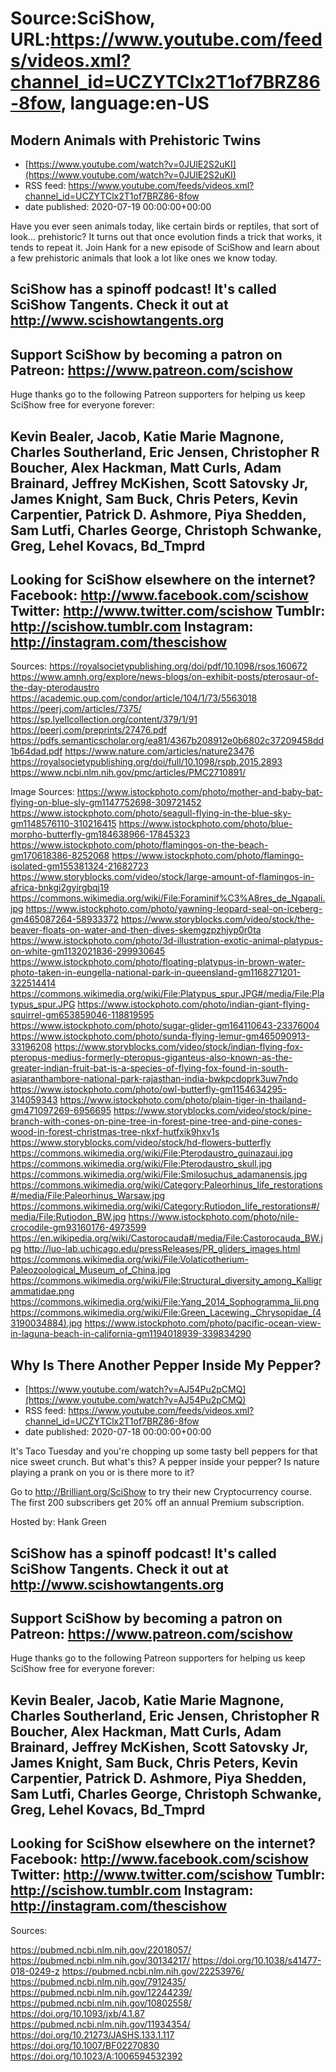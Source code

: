 # Source:SciShow, URL:https://www.youtube.com/feeds/videos.xml?channel_id=UCZYTClx2T1of7BRZ86-8fow, language:en-US

## Modern Animals with Prehistoric Twins
 - [https://www.youtube.com/watch?v=0JUlE2S2uKI](https://www.youtube.com/watch?v=0JUlE2S2uKI)
 - RSS feed: https://www.youtube.com/feeds/videos.xml?channel_id=UCZYTClx2T1of7BRZ86-8fow
 - date published: 2020-07-19 00:00:00+00:00

Have you ever seen animals today, like certain birds or reptiles, that sort of look... prehistoric? It turns out that once evolution finds a trick that works, it tends to repeat it. Join Hank for a new episode of SciShow and learn about a few prehistoric animals that look a lot like ones we know today.

SciShow has a spinoff podcast! It's called SciShow Tangents. Check it out at http://www.scishowtangents.org
----------
Support SciShow by becoming a patron on Patreon: https://www.patreon.com/scishow
----------
Huge thanks go to the following Patreon supporters for helping us keep SciShow free for everyone forever:

Kevin Bealer, Jacob, Katie Marie Magnone, Charles Southerland, Eric Jensen, Christopher R Boucher, Alex Hackman, Matt Curls, Adam Brainard, Jeffrey McKishen, Scott Satovsky Jr, James Knight, Sam Buck, Chris Peters, Kevin Carpentier, Patrick D. Ashmore, Piya Shedden, Sam Lutfi, Charles George, Christoph Schwanke, Greg, Lehel Kovacs, Bd_Tmprd
----------
Looking for SciShow elsewhere on the internet?
Facebook: http://www.facebook.com/scishow
Twitter: http://www.twitter.com/scishow
Tumblr: http://scishow.tumblr.com
Instagram: http://instagram.com/thescishow
----------
Sources:
https://royalsocietypublishing.org/doi/pdf/10.1098/rsos.160672
https://www.amnh.org/explore/news-blogs/on-exhibit-posts/pterosaur-of-the-day-pterodaustro
https://academic.oup.com/condor/article/104/1/73/5563018
https://peerj.com/articles/7375/
https://sp.lyellcollection.org/content/379/1/91
https://peerj.com/preprints/27476.pdf
https://pdfs.semanticscholar.org/ea81/4367b208912e0b6802c37209458dd1b64dad.pdf
https://www.nature.com/articles/nature23476
https://royalsocietypublishing.org/doi/full/10.1098/rspb.2015.2893
https://www.ncbi.nlm.nih.gov/pmc/articles/PMC2710891/

Image Sources:
https://www.istockphoto.com/photo/mother-and-baby-bat-flying-on-blue-sly-gm1147752698-309721452
https://www.istockphoto.com/photo/seagull-flying-in-the-blue-sky-gm1148576110-310216415
https://www.istockphoto.com/photo/blue-morpho-butterfly-gm184638966-17845323
https://www.istockphoto.com/photo/flamingos-on-the-beach-gm170618386-8252068
https://www.istockphoto.com/photo/flamingo-isolated-gm155381324-21682723
https://www.storyblocks.com/video/stock/large-amount-of-flamingos-in-africa-bnkgi2gyirgbqj19
https://commons.wikimedia.org/wiki/File:Foraminif%C3%A8res_de_Ngapali.jpg
https://www.istockphoto.com/photo/yawning-leopard-seal-on-iceberg-gm465087264-58933372
https://www.storyblocks.com/video/stock/the-beaver-floats-on-water-and-then-dives-skemgzpzhjyp0r0ta
https://www.istockphoto.com/photo/3d-illustration-exotic-animal-platypus-on-white-gm1132021836-299930645
https://www.istockphoto.com/photo/floating-platypus-in-brown-water-photo-taken-in-eungella-national-park-in-queensland-gm1168271201-322514414
https://commons.wikimedia.org/wiki/File:Platypus_spur.JPG#/media/File:Platypus_spur.JPG
https://www.istockphoto.com/photo/indian-giant-flying-squirrel-gm653859046-118819595
https://www.istockphoto.com/photo/sugar-glider-gm164110643-23376004
https://www.istockphoto.com/photo/sunda-flying-lemur-gm465090913-33196208
https://www.storyblocks.com/video/stock/indian-flying-fox-pteropus-medius-formerly-pteropus-giganteus-also-known-as-the-greater-indian-fruit-bat-is-a-species-of-flying-fox-found-in-south-asiaranthambore-national-park-rajasthan-india-bwkpcdoprk3uw7ndo
https://www.istockphoto.com/photo/owl-butterfly-gm1154634295-314059343
https://www.istockphoto.com/photo/plain-tiger-in-thailand-gm471097269-6956695
https://www.storyblocks.com/video/stock/pine-branch-with-cones-on-pine-tree-in-forest-pine-tree-and-pine-cones-wood-in-forest-christmas-tree-nkxf-hutfxik9hxv1s
https://www.storyblocks.com/video/stock/hd-flowers-butterfly
https://commons.wikimedia.org/wiki/File:Pterodaustro_guinazaui.jpg
https://commons.wikimedia.org/wiki/File:Pterodaustro_skull.jpg
https://commons.wikimedia.org/wiki/File:Smilosuchus_adamanensis.jpg
https://commons.wikimedia.org/wiki/Category:Paleorhinus_life_restorations#/media/File:Paleorhinus_Warsaw.jpg
https://commons.wikimedia.org/wiki/Category:Rutiodon_life_restorations#/media/File:Rutiodon_BW.jpg
https://www.istockphoto.com/photo/nile-crocodile-gm93160176-4973599
https://en.wikipedia.org/wiki/Castorocauda#/media/File:Castorocauda_BW.jpg
http://luo-lab.uchicago.edu/pressReleases/PR_gliders_images.html
https://commons.wikimedia.org/wiki/File:Volaticotherium-Paleozoological_Museum_of_China.jpg
https://commons.wikimedia.org/wiki/File:Structural_diversity_among_Kalligrammatidae.png
https://commons.wikimedia.org/wiki/File:Yang_2014_Sophogramma_lii.png
https://commons.wikimedia.org/wiki/File:Green_Lacewing._Chrysopidae_(43190034884).jpg
https://www.istockphoto.com/photo/pacific-ocean-view-in-laguna-beach-in-california-gm1194018939-339834290

## Why Is There Another Pepper Inside My Pepper?
 - [https://www.youtube.com/watch?v=AJ54Pu2pCMQ](https://www.youtube.com/watch?v=AJ54Pu2pCMQ)
 - RSS feed: https://www.youtube.com/feeds/videos.xml?channel_id=UCZYTClx2T1of7BRZ86-8fow
 - date published: 2020-07-18 00:00:00+00:00

It's Taco Tuesday and you're chopping up some tasty bell peppers for that nice sweet crunch. But what's this? A pepper inside your pepper? Is nature playing a prank on you or is there more to it?

Go to http://Brilliant.org/SciShow to try their new Cryptocurrency course. The first 200 subscribers get 20% off an annual Premium subscription.

Hosted by: Hank Green

SciShow has a spinoff podcast! It's called SciShow Tangents. Check it out at http://www.scishowtangents.org
----------
Support SciShow by becoming a patron on Patreon: https://www.patreon.com/scishow
----------
Huge thanks go to the following Patreon supporters for helping us keep SciShow free for everyone forever:

Kevin Bealer, Jacob, Katie Marie Magnone, Charles Southerland, Eric Jensen, Christopher R Boucher, Alex Hackman, Matt Curls, Adam Brainard, Jeffrey McKishen, Scott Satovsky Jr, James Knight, Sam Buck, Chris Peters, Kevin Carpentier, Patrick D. Ashmore, Piya Shedden, Sam Lutfi, Charles George, Christoph Schwanke, Greg, Lehel Kovacs, Bd_Tmprd
----------
Looking for SciShow elsewhere on the internet?
Facebook: http://www.facebook.com/scishow
Twitter: http://www.twitter.com/scishow
Tumblr: http://scishow.tumblr.com
Instagram: http://instagram.com/thescishow
----------
Sources:

https://pubmed.ncbi.nlm.nih.gov/22018057/
https://pubmed.ncbi.nlm.nih.gov/30134217/ 
https://doi.org/10.1038/s41477-018-0249-z 
https://pubmed.ncbi.nlm.nih.gov/22253976/ 
https://pubmed.ncbi.nlm.nih.gov/7912435/
https://pubmed.ncbi.nlm.nih.gov/12244239/ 
https://pubmed.ncbi.nlm.nih.gov/10802558/
https://doi.org/10.1093/jxb/4.1.87 
https://pubmed.ncbi.nlm.nih.gov/11934354/ 
https://doi.org/10.21273/JASHS.133.1.117 
https://doi.org/10.1007/BF02270830 
https://doi.org/10.1023/A:1006594532392

